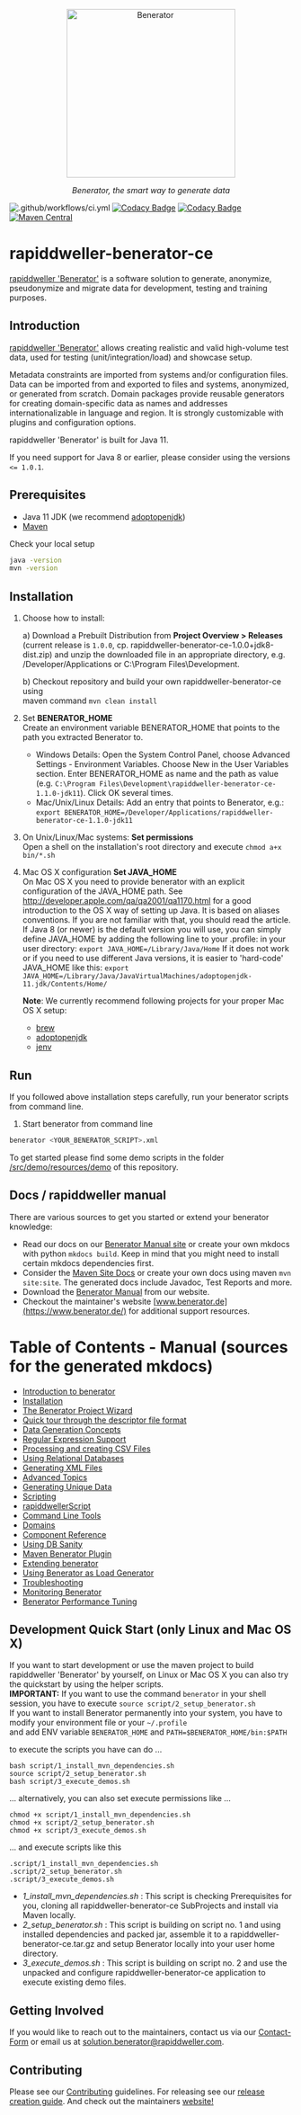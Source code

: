 <p align="center">
  <a href="https://benerator.de"><img width="300" height="300" src="https://github.com/rapiddweller/rapiddweller-benerator-ce/blob/development/doc/assets/benerator-icon.png" alt="Benerator"></a>
</p>
<p align="center">
    <em>Benerator, the smart way to generate data</em>
</p>


![.github/workflows/ci.yml](https://github.com/rapiddweller/rapiddweller-benerator-ce/workflows/.github/workflows/ci.yml/badge.svg)
[![Codacy Badge](https://app.codacy.com/project/badge/Grade/99c887d3153744e395f539551cdec103)](https://www.codacy.com/gh/rapiddweller/rapiddweller-benerator-ce/dashboard?utm_source=github.com&amp;utm_medium=referral&amp;utm_content=rapiddweller/rapiddweller-benerator-ce&amp;utm_campaign=Badge_Grade)
[![Codacy Badge](https://app.codacy.com/project/badge/Coverage/99c887d3153744e395f539551cdec103)](https://www.codacy.com/gh/rapiddweller/rapiddweller-benerator-ce/dashboard?utm_source=github.com&utm_medium=referral&utm_content=rapiddweller/rapiddweller-benerator-ce&utm_campaign=Badge_Coverage)
[![Maven Central](https://maven-badges.herokuapp.com/maven-central/com.rapiddweller/rapiddweller-benerator-ce/badge.svg)](https://search.maven.org/artifact/com.rapiddweller/rapiddweller-benerator-ce)

# rapiddweller-benerator-ce

[rapiddweller 'Benerator'](https://www.benerator.de) is a software solution to 
generate, anonymize, pseudonymize and migrate data for development,
testing and training purposes.

## Introduction

[rapiddweller 'Benerator'](https://www.benerator.de) allows creating realistic and valid high-volume test data, used for testing (unit/integration/load) and showcase setup.

Metadata constraints are imported from systems and/or configuration files. Data can be imported from and exported to files and systems, anonymized, or
generated from scratch. Domain packages provide reusable generators for creating domain-specific data as names and addresses internationalizable in
language and region. It is strongly customizable with plugins and configuration options.

rapiddweller 'Benerator' is built for Java 11.

If you need support for Java 8 or earlier, please consider using the versions `<= 1.0.1`.

## Prerequisites

- Java 11 JDK (we recommend [adoptopenjdk](https://adoptopenjdk.net/))
- [Maven](https://maven.apache.org/)

Check your local setup

```bash
java -version
mvn -version 
```

## Installation

1. Choose how to install:

   a) Download a Prebuilt Distribution from **Project Overview > Releases**   
   (current release is `1.0.0`, cp. rapiddweller-benerator-ce-1.0.0+jdk8-dist.zip)
   and unzip the downloaded file in an appropriate directory, e.g. /Developer/Applications or C:\Program Files\Development.

   b) Checkout repository and build your own rapiddweller-benerator-ce using   
   maven command `mvn clean install`


2. Set **BENERATOR_HOME**  
   Create an environment variable BENERATOR_HOME that points to the path you extracted Benerator to.

    - Windows Details: Open the System Control Panel, choose Advanced Settings - Environment Variables. Choose New in the User Variables section.
      Enter BENERATOR_HOME as name and the path as value
      (e.g. `C:\Program Files\Development\rapiddweller-benerator-ce-1.1.0-jdk11`). Click OK several times.
    - Mac/Unix/Linux Details: Add an entry that points to Benerator,
      e.g.: `export BENERATOR_HOME=/Developer/Applications/rapiddweller-benerator-ce-1.1.0-jdk11`


3. On Unix/Linux/Mac systems: **Set permissions**   
   Open a shell on the installation's root directory and execute
   `chmod a+x bin/*.sh`


4. Mac OS X configuration **Set JAVA_HOME**  
   On Mac OS X you need to provide benerator with an explicit configuration of the JAVA_HOME path.
   See http://developer.apple.com/qa/qa2001/qa1170.html for a good introduction to the OS X way of setting up Java. It is based on aliases
   conventions. If you are not familiar with that, you should read the article. If Java 8 (or newer) is the default version you will use, you can
   simply define JAVA_HOME by adding the following line to your .profile: in your user directory:
   `export JAVA_HOME=/Library/Java/Home`
   If it does not work or if you need to use different Java versions, it is easier to 'hard-code' JAVA_HOME like this:
   `export  JAVA_HOME=/Library/Java/JavaVirtualMachines/adoptopenjdk-11.jdk/Contents/Home/`

   **Note**: We currently recommend following projects for your proper Mac OS X setup:
    - [brew](https://brew.sh/)
    - [adoptopenjdk](https://adoptopenjdk.net/)
    - [jenv](https://www.jenv.be/)

## Run

If you followed above installation steps carefully, run your benerator scripts from command line.

1. Start benerator from command line

```bash
benerator <YOUR_BENERATOR_SCRIPT>.xml
```

To get started please find some demo scripts in the folder
[/src/demo/resources/demo](/src/demo/resources/demo) of this repository.

## Docs / rapiddweller manual

There are various sources to get you started or extend your benerator knowledge:

- Read our docs on our [Benerator Manual site](https://www.benerator.de/ce/doc/) or create your own mkdocs with python `mkdocs build`. Keep in mind that you might need to install certain mkdocs dependencies first. 
- Consider the [Maven Site Docs](https://www.benerator.de/ce/doc/mvn-site/) or create your own docs using maven `mvn site:site`. The generated docs
  include Javadoc, Test Reports and more.
- Download the [Benerator Manual](https://www.benerator.de/ce/rapiddweller-benerator-ce-manual.pdf)
  from our website.
- Checkout the maintainer's website [www.benerator.de](https://www.benerator.de/) for additional support resources.

# Table of Contents - Manual (sources for the generated mkdocs)

* [Introduction to benerator](doc/introduction_to_benerator.md)
* [Installation](doc/installation.md)
* [The Benerator Project Wizard](doc/the_benerator_project_wizard.md)
* [Quick tour through the descriptor file format](doc/quick_tour_through_the_descriptor_file_format.md)
* [Data Generation Concepts](doc/data_generation_concepts.md)
* [Regular Expression Support](doc/regular_expression_support.md)
* [Processing and creating CSV Files](doc/processing_and_creating_csv_files.md)
* [Using Relational Databases](doc/using_relational_databases.md)
* [Generating XML Files](doc/generating_xml_files.md)
* [Advanced Topics](doc/advanced_topics.md)
* [Generating Unique Data](doc/generating_unique_data.md)
* [Scripting](doc/scripting.md)
* [rapiddwellerScript](doc/rapiddwellerscript.md)
* [Command Line Tools](doc/command_line_tools.md)
* [Domains](doc/domains.md)
* [Component Reference](doc/component_reference.md)
* [Using DB Sanity](doc/using_db_sanity.md)
* [Maven Benerator Plugin](doc/maven_benerator_plugin.md)
* [Extending benerator](doc/extending_benerator.md)
* [Using Benerator as Load Generator](doc/using_benerator_as_load_generator.md)
* [Troubleshooting](doc/troubleshooting.md)
* [Monitoring Benerator](doc/monitoring_benerator.md)
* [Benerator Performance Tuning](doc/benerator_performance_tuning.md)

## Development Quick Start (only Linux and Mac OS X)

If you want to start development or use the maven project to build rapiddweller 'Benerator' by yourself, on Linux or Mac OS X you can also try the
quickstart by using the helper scripts.  
**IMPORTANT:** If you want to use the command `benerator` in your shell session, you have to execute `source script/2_setup_benerator.sh`  
If you want to install Benerator permanently into your system, you have to modify your environment file or your `~/.profile`   
and add ENV variable `BENERATOR_HOME` and `PATH=$BENERATOR_HOME/bin:$PATH`

to execute the scripts you have can do ...

`bash script/1_install_mvn_dependencies.sh`  
`source script/2_setup_benerator.sh`  
`bash script/3_execute_demos.sh`

... alternatively, you can also set execute permissions like ...

`chmod +x script/1_install_mvn_dependencies.sh`  
`chmod +x script/2_setup_benerator.sh`  
`chmod +x script/3_execute_demos.sh`

... and execute scripts like this

`.script/1_install_mvn_dependencies.sh`  
`.script/2_setup_benerator.sh`  
`.script/3_execute_demos.sh`

- _1_install_mvn_dependencies.sh_ : This script is checking Prerequisites for you, cloning all rapiddweller-benerator-ce SubProjects and install via
  Maven locally.
- _2_setup_benerator.sh_ : This script is building on script no. 1 and using installed dependencies and packed jar, assemble it to a
  rapiddweller-benerator-ce.tar.gz and setup Benerator locally into your user home directory.
- _3_execute_demos.sh_ : This script is building on script no. 2 and use the unpacked and configure rapiddweller-benerator-ce application to execute
  existing demo files.

## Getting Involved

If you would like to reach out to the maintainers, contact us via our
[Contact-Form](https://www.benerator.de/contact-us) or email us at
[solution.benerator@rapiddweller.com](mailto://solution.benerator@rapiddweller.com).

## Contributing

Please see our [Contributing](CONTRIBUTING.md) guidelines. For releasing see our [release creation guide](RELEASE.md). And check out the
maintainers [website!](https://rapiddweller.com)
